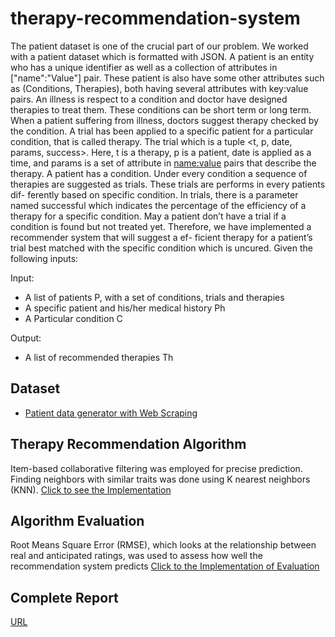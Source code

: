 # therapy-recommendation-system
The patient dataset is one of the crucial part of our problem. We worked with a patient dataset which is formatted with JSON. A patient is an entity who has a unique identifier as well as a collection of attributes in ["name":"Value"] pair. These patient is also have some other attributes such as (Conditions, Therapies), both having several attributes with key:value pairs. An illness is respect to a condition and doctor have designed therapies to treat them. These conditions can be short term or long term. When a patient suffering from illness, doctors suggest therapy checked by the condition. A trial has been applied to a specific patient for a particular condition, that is called therapy. The trial which is a tuple <t, p, date, params, success>. Here, t is a therapy, p is a patient, date is applied as a time, and params is a set of attribute in <name:value> pairs that describe the therapy. A patient has a condition. Under every condition a sequence of therapies are suggested as trials. These trials are performs in every patients dif- ferently based on specific condition. In trials, there is a parameter named successful which indicates the percentage of the efficiency of a therapy for a specific condition. May a patient don’t have a trial if a condition is found but not treated yet. Therefore, we have implemented a recommender system that will suggest a ef- ficient therapy for a patient’s trial best matched with the specific condition which is uncured. Given the following inputs:

Input:
* A list of patients P, with a set of conditions, trials and therapies
* A specific patient and his/her medical history Ph
* A Particular condition C

Output:
* A list of recommended therapies Th

## Dataset
* [Patient data generator with Web Scraping](https://github.com/azgarshuvo/patient-data-generator)

## Therapy Recommendation Algorithm
Item-based collaborative filtering was employed for precise prediction. Finding neighbors with similar traits was done using K nearest neighbors (KNN). 
[Click to see the Implementation](https://github.com/azgarshuvo/therapy-recommendation-system/blob/main/recommender-system.ipynb)

## Algorithm Evaluation
Root Means Square Error (RMSE), which looks at the relationship between real and anticipated ratings, was used to assess how well the recommendation system predicts
[Click to the Implementation of Evaluation](https://github.com/azgarshuvo/therapy-recommendation-system/blob/main/recommender-system.ipynb)

## Complete Report
[URL]()

